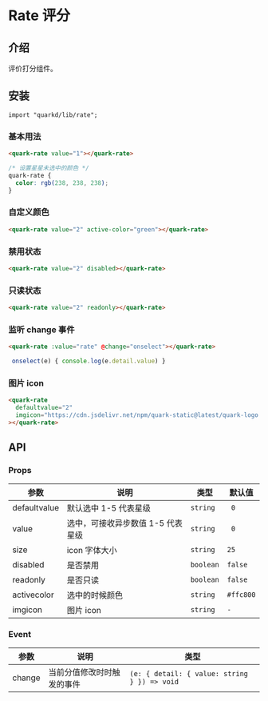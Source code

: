 # Rate 评分

## 介绍

评价打分组件。

## 安装

```tsx
import "quarkd/lib/rate";
```

### 基本用法

```html
<quark-rate value="1"></quark-rate>
```

```css
/* 设置星星未选中的颜色 */
quark-rate {
  color: rgb(238, 238, 238);
}
```

### 自定义颜色

```html
<quark-rate value="2" active-color="green"></quark-rate>
```

### 禁用状态

```html
<quark-rate value="2" disabled></quark-rate>
```

### 只读状态

```html
<quark-rate value="2" readonly></quark-rate>
```

### 监听 change 事件

```html
<quark-rate :value="rate" @change="onselect"></quark-rate>
```

```javascript
 onselect(e) { console.log(e.detail.value) }
```

### 图片 icon

```html
<quark-rate
  defaultvalue="2"
  imgicon="https://cdn.jsdelivr.net/npm/quark-static@latest/quark-logo.png"
></quark-rate>
```

## API

### Props

| 参数         | 说明                              | 类型      | 默认值    |
| ------------ | --------------------------------- | --------- | --------- |
| defaultvalue | 默认选中 1-5 代表星级             | `string`  | ` 0`      |
| value        | 选中，可接收异步数值 1-5 代表星级 | `string`  | ` 0`      |
| size         | icon 字体大小                     | `string`  | `25`      |
| disabled     | 是否禁用                          | `boolean` | `false`   |
| readonly     | 是否只读                          | `boolean` | `false`   |
| activecolor  | 选中的时候颜色                    | `string`  | `#ffc800` |
| imgicon      | 图片 icon                         | `string`  | `-`       |

### Event

| 参数   | 说明                       | 类型                                         |
| ------ | -------------------------- | -------------------------------------------- |
| change | 当前分值修改时时触发的事件 | `(e: { detail: { value: string } }) => void` |
